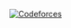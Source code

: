 [![Codeforces](https://badges.joonhyung.xyz/codeforces/lethan3.svg)](https://codeforces.com/profile/lethan3) 
